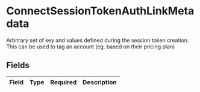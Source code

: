 # ConnectSessionTokenAuthLinkMetadata

Arbitrary set of key and values defined during the session token creation. This can be used to tag an account (eg. based on their pricing plan)


## Fields

| Field       | Type        | Required    | Description |
| ----------- | ----------- | ----------- | ----------- |